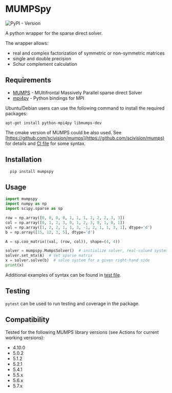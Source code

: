 MUMPSpy
=======

![PyPI - Version](https://img.shields.io/pypi/v/mumpspy)

A python wrapper for the sparse direct solver.

The wrapper allows:

* real and complex factorization of symmetric or non-symmetric matrices
* single and double precision
* Schur complement calculation

Requirements
------------

* [MUMPS](http://mumps-solver.org) - MUltifrontal Massively Parallel sparse
  direct Solver
* [mpi4py](http://mpi4py.scipy.org/) - Python bindings for MPI

Ubuntu/Debian users can use the following command to install the required
packages:

    apt-get install python-mpi4py libmumps-dev

The cmake version of MUMPS could be also used. See [https://github.com/scivision/mumps](https://github.com/scivision/mumps) for details and [CI file](.github/workflows/CI-Ubuntu_tests.yml) for some syntax.

Installation
------------

      pip install mumpspy

Usage
-----

```python
import mumpspy
import numpy as np
import scipy.sparse as sp

row = np.array([0, 0, 0, 0, 1, 1, 1, 1, 2, 2, 3, 3])
col = np.array([0, 1, 2, 3, 0, 1, 2, 3, 0, 1, 0, 1])
val = np.array([1, 2, 2, 1, 1, 3, -1, 2, 1, 1, 3, 1], dtype='d')
b = np.array([15, 12, 3, 5], dtype='d')

A = sp.coo_matrix((val, (row, col)), shape=(4, 4))

solver = mumpspy.MumpsSolver()  # initialize solver, real-valued system
solver.set_mtx(A)  # set sparse matrix
x = solver.solve(b)  # solve system for a given right-hand side
print(x)
```

Additional examples of syntax can be found in [test file](mumpspy/test/mumpspy_test.py).

Testing
-------------

`pytest` can be used to run testing and coverage in the package.

Compatibility
-------------

Tested for the following MUMPS library versions (see Actions for current working versions):

<!-- ![](https://byob.yarr.is/luclaurent/mumpspy/Macos-3.12_5.4.1)
![](https://byob.yarr.is/luclaurent/mumpspy/Macos-3.12_5.5.0) 
![](https://byob.yarr.is/luclaurent/mumpspy/Macos-3.12_5.5.1) 
![](https://byob.yarr.is/luclaurent/mumpspy/Macos-3.12_5.6.0) 
![](https://byob.yarr.is/luclaurent/mumpspy/Macos-3.12_5.6.1)
![](https://byob.yarr.is/luclaurent/mumpspy/Macos-3.12_5.6.2) 
![](https://byob.yarr.is/luclaurent/mumpspy/Macos-3.12_5.7.0) 
![](https://byob.yarr.is/luclaurent/mumpspy/Macos-3.12_5.7.1)
![](https://byob.yarr.is/luclaurent/mumpspy/Macos-3.12_5.7.2)
![](https://byob.yarr.is/luclaurent/mumpspy/Macos-3.12_5.7.3)  -->

* 4.10.0
* 5.0.2
* 5.1.2
* 5.2.1
* 5.4.1
* 5.5.x
* 5.6.x
* 5.7.x
